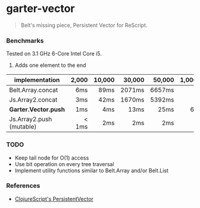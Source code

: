 # garter-vector

> Belt's missing piece, Persistent Vector for ReScript.


### Benchmarks

Tested on 3.1 GHz 6-Core Intel Core i5.

1) Adds one element to the end

| implementation            |  2,000 | 10,000 |  30,000 |  50,000 | 1,000,000 |
| ------------------------- | -----: | -----: | ------: | ------: | --------: |
| Belt.Array.concat         |    6ms |   89ms |  2071ms |  6657ms |       N/A |
| Js.Array2.concat          |    3ms |   42ms |  1670ms |  5392ms |       N/A |
| **Garter.Vector.push**    |    1ms |    4ms |    13ms |    25ms |     650ms |
| Js.Array2.push (mutable)  |  < 1ms |    2ms |     2ms |     2ms |      29ms |


### TODO

- Keep tail node for O(1) access
- Use bit operation on every tree traversal
- Implement utility functions similar to Belt.Array and/or Belt.List


### References

- [ClojureScript's PersistentVector](https://github.com/clojure/clojurescript/blob/r1.10.773-2-g946348da/src/main/cljs/cljs/core.cljs#L5498-L5693)